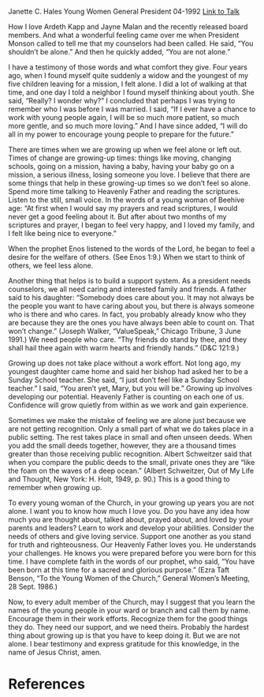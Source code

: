 Janette C. Hales
Young Women General President
04-1992
[Link to Talk](https://www.churchofjesuschrist.org/study/general-conference/1992/04/you-are-not-alone?lang=eng)

How I love Ardeth Kapp and Jayne Malan and the recently released board members. And what a wonderful feeling came over me when President Monson called to tell me that my counselors had been called. He said, “You shouldn’t be alone.” And then he quickly added, “You are not alone.”

I have a testimony of those words and what comfort they give. Four years ago, when I found myself quite suddenly a widow and the youngest of my five children leaving for a mission, I felt alone. I did a lot of walking at that time, and one day I told a neighbor I found myself thinking about youth. She said, “Really? I wonder why?” I concluded that perhaps I was trying to remember who I was before I was married. I said, “If I ever have a chance to work with young people again, I will be so much more patient, so much more gentle, and so much more loving.” And I have since added, “I will do all in my power to encourage young people to prepare for the future.”

There are times when we are growing up when we feel alone or left out. Times of change are growing-up times: things like moving, changing schools, going on a mission, having a baby, having your baby go on a mission, a serious illness, losing someone you love. I believe that there are some things that help in these growing-up times so we don’t feel so alone. Spend more time talking to Heavenly Father and reading the scriptures. Listen to the still, small voice. In the words of a young woman of Beehive age: “At first when I would say my prayers and read scriptures, I would never get a good feeling about it. But after about two months of my scriptures and prayer, I began to feel very happy, and I loved my family, and I felt like being nice to everyone.”

When the prophet Enos listened to the words of the Lord, he began to feel a desire for the welfare of others. (See Enos 1:9.) When we start to think of others, we feel less alone.

Another thing that helps is to build a support system. As a president needs counselors, we all need caring and interested family and friends. A father said to his daughter: “Somebody does care about you. It may not always be the people you want to have caring about you, but there is always someone who is there and who cares. In fact, you probably already know who they are because they are the ones you have always been able to count on. That won’t change.” (Joseph Walker, “ValueSpeak,” Chicago Tribune, 3 June 1991.) We need people who care. “Thy friends do stand by thee, and they shall hail thee again with warm hearts and friendly hands.” (D&C 121:9.)

Growing up does not take place without a work effort. Not long ago, my youngest daughter came home and said her bishop had asked her to be a Sunday School teacher. She said, “I just don’t feel like a Sunday School teacher.” I said, “You aren’t yet, Mary, but you will be.” Growing up involves developing our potential. Heavenly Father is counting on each one of us. Confidence will grow quietly from within as we work and gain experience.

Sometimes we make the mistake of feeling we are alone just because we are not getting recognition. Only a small part of what we do takes place in a public setting. The rest takes place in small and often unseen deeds. When you add the small deeds together, however, they are a thousand times greater than those receiving public recognition. Albert Schweitzer said that when you compare the public deeds to the small, private ones they are “like the foam on the waves of a deep ocean.” (Albert Schweitzer, Out of My Life and Thought, New York: H. Holt, 1949, p. 90.) This is a good thing to remember when growing up.

To every young woman of the Church, in your growing up years you are not alone. I want you to know how much I love you. Do you have any idea how much you are thought about, talked about, prayed about, and loved by your parents and leaders? Learn to work and develop your abilities. Consider the needs of others and give loving service. Support one another as you stand for truth and righteousness. Our Heavenly Father loves you. He understands your challenges. He knows you were prepared before you were born for this time. I have complete faith in the words of our prophet, who said, “You have been born at this time for a sacred and glorious purpose.” (Ezra Taft Benson, “To the Young Women of the Church,” General Women’s Meeting, 28 Sept. 1986.)

Now, to every adult member of the Church, may I suggest that you learn the names of the young people in your ward or branch and call them by name. Encourage them in their work efforts. Recognize them for the good things they do. They need our support, and we need theirs. Probably the hardest thing about growing up is that you have to keep doing it. But we are not alone. I bear testimony and express gratitude for this knowledge, in the name of Jesus Christ, amen.

# References
